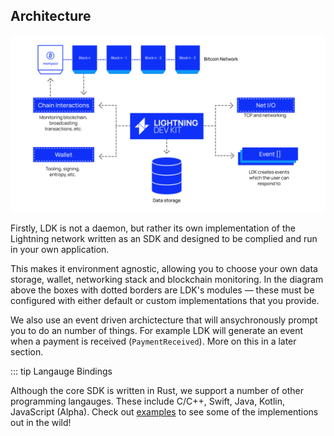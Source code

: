 ## Architecture
![Architecture](../assets/architecture.png)

Firstly, LDK is not a daemon, but rather its own implementation of the Lightning network written as an SDK and designed to be complied and run in your own application. 

This makes it environment agnostic, allowing you to choose your own data storage, wallet, networking stack and blockchain monitoring. In the diagram above the boxes with dotted borders are LDK's modules — these must be configured with either default or custom implementations that you provide.

We also use an event driven archictecture that will ansychronously prompt you to do an number of things. For example LDK will generate an event when a payment is received (`PaymentReceived`). More on this in a later section. 

::: tip Langauge Bindings

Although the core SDK is written in Rust, we support a number of other programming langauges. These include C/C++, Swift, Java, Kotlin, JavaScript (Alpha). Check out [examples](../examples.md) to see some of the implementions out in the wild!
